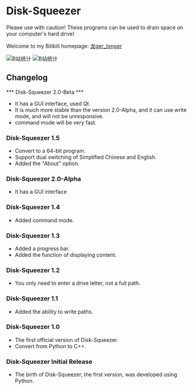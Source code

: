 # Disk-Squeezer

Please use with caution! These programs can be used to drain space on your computer's hard drive! 

Welcome to my Bilibili homepage: [龙ger_longer](https://space.bilibili.com/3493110082439389)

![B站统计](https://stats.justsong.cn/api/bilibili/?id=3493110082439389&theme=dark)
![B站统计](https://stats.justsong.cn/api/bilibili/?id=3493110082439389&theme=dark&lang=zh-CN)

## Changelog

*** Disk-Squeezer 2.0-Beta ***
- It has a GUI interface, used Qt.
- It is much more stable than the version 2.0-Alpha, and it can use write mode, and will not be unresponsive.
- command mode will be very fast.

### Disk-Squeezer 1.5
- Convert to a 64-bit program.
- Support dual switching of Simplified Chinese and English.
- Added the "About" option.

### Disk-Squeezer 2.0-Alpha
- It has a GUI interface

### Disk-Squeezer 1.4
- Added command mode.

### Disk-Squeezer 1.3
- Added a progress bar.
- Added the function of displaying content.

### Disk-Squeezer 1.2
- You only need to enter a drive letter, not a full path.

### Disk-Squeezer 1.1
- Added the ability to write paths.

### Disk-Squeezer 1.0
- The first official version of Disk-Squeezer.
- Convert from Python to C++.

### Disk-Squeezer Initial Release
- The birth of Disk-Squeezer, the first version, was developed using Python.
